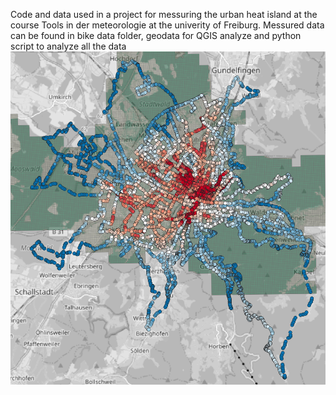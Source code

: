 Code and data used in a project for messuring the urban heat island at the course Tools in der meteorologie at the univerity of Freiburg.
Messured data can be found in bike data folder, geodata for QGIS analyze and python script to analyze all the data
![](https://github.com/Fslippe/Tools-in-der-meteorologie/blob/main/figures/data_adjusted.png)
